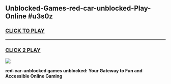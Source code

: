 
## Unblocked-Games-red-car-unblocked-Play-Online #u3s0z
<h3>
<a href="https://news.freeplayer.one?title=red-car-unblocked&ref=3">CLICK TO PLAY</a></h3>
<hr>

<h3>
<a href="https://news.freeplayer.one?title=red-car-unblocked&ref=3">CLICK 2 PLAY</a>
  
</h3>

<a href="https://news.freeplayer.one?title=red-car-unblocked&ref=3"><img src="https://clearcache.store/games.png"></a>


**red-car-unblocked games unblocked: Your Gateway to Fun and Accessible Online Gaming**
